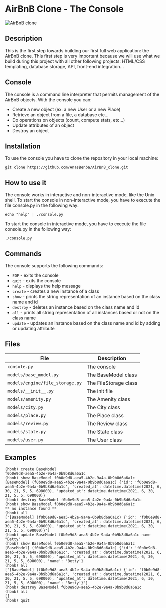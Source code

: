 # AirBnB Clone - The Console

![AirBnB clone](https://mma.prnewswire.com/media/1121685/Airbnb_Logo.jpg?p=publish)

## Description

This is the first step towards building our first full web application: the AirBnB clone. This first step is very important because we will use what we build during this project with all other following projects: HTML/CSS templating, database storage, API, front-end integration...

## Console

The console is a command line interpreter that permits management of the AirBnB objects. With the console you can:
* Create a new object (ex: a new User or a new Place)
* Retrieve an object from a file, a database etc…
* Do operations on objects (count, compute stats, etc…)
* Update attributes of an object
* Destroy an object

## Installation

To use the console you have to clone the repository in your local machine:
```
git clone https://github.com/AnasBenba/AirBnB_clone.git
```
## How to use it

The console works in interactive and non-interactive mode, like the Unix shell. To start the console in non-interactive mode, you have to execute the file console.py in the following way:
```
echo "help" | ./console.py
```
To start the console in interactive mode, you have to execute the file console.py in the following way:
```
./console.py
```
## Commands

The console supports the following commands:
* `EOF` - exits the console
* `quit` - exits the console
* `help` - displays the help message
* `create` - creates a new instance of a class
* `show` - prints the string representation of an instance based on the class name and id
* `destroy` - deletes an instance based on the class name and id
* `all` - prints all string representation of all instances based or not on the class name
* `update` - updates an instance based on the class name and id by adding or updating attribute

## Files

| File | Description |
| ---- | ----------- |
| `console.py` | The console |
| `models/base_model.py` | The BaseModel class |
| `models/engine/file_storage.py` | The FileStorage class |
| `models/__init__.py` | The init file |
| `models/amenity.py` | The Amenity class |
| `models/city.py` | The City class |
| `models/place.py` | The Place class |
| `models/review.py` | The Review class |
| `models/state.py` | The State class |
| `models/user.py` | The User class |

## Examples

```
(hbnb) create BaseModel
f0b0e9d8-aea5-4b2e-9a4a-0b9b8d6a6a1c
(hbnb) show BaseModel f0b0e9d8-aea5-4b2e-9a4a-0b9b8d6a6a1c
[BaseModel] (f0b0e9d8-aea5-4b2e-9a4a-0b9b8d6a6a1c) {'id': 'f0b0e9d8-aea5-4b2e-9a4a-0b9b8d6a6a1c', 'created_at': datetime.datetime(2021, 6, 30, 21, 5, 5, 698000), 'updated_at': datetime.datetime(2021, 6, 30, 21, 5, 5, 698000)}
(hbnb) destroy BaseModel f0b0e9d8-aea5-4b2e-9a4a-0b9b8d6a6a1c
(hbnb) show BaseModel f0b0e9d8-aea5-4b2e-9a4a-0b9b8d6a6a1c
** no instance found **
(hbnb) all
["[BaseModel] (f0b0e9d8-aea5-4b2e-9a4a-0b9b8d6a6a1c) {'id': 'f0b0e9d8-aea5-4b2e-9a4a-0b9b8d6a6a1c', 'created_at': datetime.datetime(2021, 6, 30, 21, 5, 5, 698000), 'updated_at': datetime.datetime(2021, 6, 30, 21, 5, 5, 698000)}"]
(hbnb) update BaseModel f0b0e9d8-aea5-4b2e-9a4a-0b9b8d6a6a1c name "Betty"
(hbnb) show BaseModel f0b0e9d8-aea5-4b2e-9a4a-0b9b8d6a6a1c
[BaseModel] (f0b0e9d8-aea5-4b2e-9a4a-0b9b8d6a6a1c) {'id': 'f0b0e9d8-aea5-4b2e-9a4a-0b9b8d6a6a1c', 'created_at': datetime.datetime(2021, 6, 30, 21, 5, 5, 698000), 'updated_at': datetime.datetime(2021, 6, 30, 21, 5, 5, 698000), 'name': 'Betty'}
(hbnb) all
["[BaseModel] (f0b0e9d8-aea5-4b2e-9a4a-0b9b8d6a6a1c) {'id': 'f0b0e9d8-aea5-4b2e-9a4a-0b9b8d6a6a1c', 'created_at': datetime.datetime(2021, 6, 30, 21, 5, 5, 698000), 'updated_at': datetime.datetime(2021, 6, 30, 21, 5, 5, 698000), 'name': 'Betty'}"]
(hbnb) destroy BaseModel f0b0e9d8-aea5-4b2e-9a4a-0b9b8d6a6a1c
(hbnb) all
[]
(hbnb) quit
```
